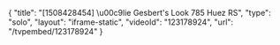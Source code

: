 {
    "title": "[1508428454] \u00c9lie Gesbert's Look 785 Huez RS",
    "type": "solo",
    "layout": "iframe-static",
    "videoId": "123178924",
    "url": "\/tvpembed\/123178924"
}